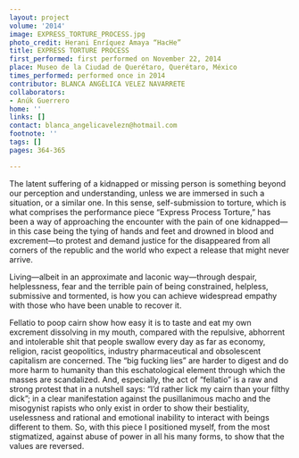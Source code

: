 ```yaml
---
layout: project
volume: '2014'
image: EXPRESS_TORTURE_PROCESS.jpg
photo_credit: Herani Enríquez Amaya “HacHe”
title: EXPRESS TORTURE PROCESS
first_performed: first performed on November 22, 2014
place: Museo de la Ciudad de Querétaro, Querétaro, México
times_performed: performed once in 2014
contributor: BLANCA ANGÉLICA VELEZ NAVARRETE
collaborators:
- Anúk Guerrero
home: ''
links: []
contact: blanca_angelicavelezn@hotmail.com
footnote: ''
tags: []
pages: 364-365

---
```


The latent suffering of a kidnapped or missing person is something beyond our perception and understanding, unless we are immersed in such a situation, or a similar one. In this sense, self-submission to torture, which is what comprises the performance piece “Express Process Torture,” has been a way of approaching the encounter with the pain of one kidnapped—in this case being the tying of hands and feet and drowned in blood and excrement—to protest and demand justice for the disappeared from all corners of the republic and the world who expect a release that might never arrive.

Living—albeit in an approximate and laconic way—through despair, helplessness, fear and the terrible pain of being constrained, helpless, submissive and tormented, is how you can achieve widespread empathy with those who have been unable to recover it.

Fellatio to poop cairn show how easy it is to taste and eat my own excrement dissolving in my mouth, compared with the repulsive, abhorrent and intolerable shit that people swallow every day as far as economy, religion, racist geopolitics, industry pharmaceutical and obsolescent capitalism are concerned. The “big fucking lies” are harder to digest and do more harm to humanity than this eschatological element through which the masses are scandalized. And, especially, the act of “fellatio” is a raw and strong protest that in a nutshell says: “I’d rather lick my cairn than your filthy dick”; in a clear manifestation against the pusillanimous macho and the misogynist rapists who only exist in order to show their bestiality, uselessness and rational and emotional inability to interact with beings different to them. So, with this piece I positioned myself, from the most stigmatized, against abuse of power in all his many forms, to show that the values are reversed.
